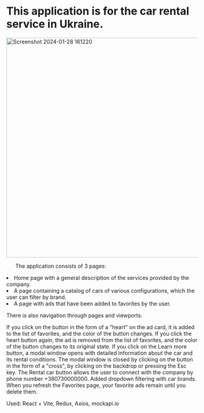 <h1>This application is for the car rental service in Ukraine. </h1>
<img width="579" alt="Screenshot 2024-01-28 161220" src="https://github.com/MartFrida/my-vue-app/assets/32392607/48b2cb8c-516e-4b37-9ae6-2de85d907e69">
<br/>
<ul>The application consists of 3 pages:</ul>
<li>Home page with a general description of the services provided by the company.</li>
<li>A page containing a catalog of cars of various configurations, which the user can filter by brand.</li>
<li>A page with ads that have been added to favorites by the user.</li>
<p>There is also navigation through pages and viewports.</p>
<p>
If you click on the button in the form of a "heart" on the ad card, it is added to the list of favorites, and the color of the button changes.
If you click the heart button again, the ad is removed from the list of favorites, and the color of the button changes to its original state.
If you click on the Learn more button, a modal window opens with detailed information about the car and its rental conditions.
The modal window is closed by clicking on the button in the form of a "cross", by clicking on the backdrop or pressing the Esc key.
The Rental car button allows the user to connect with the company by phone number +380730000000.
Added dropdown filtering with car brands.
When you refresh the Favorites page, your favorite ads remain until you delete them.
  </p>
  <p>
    Used: React + Vite, Redux, Axios, mockapi.io  </p>
